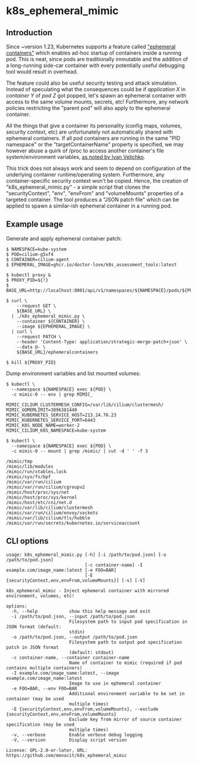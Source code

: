 <!--
SPDX-FileCopyrightText: © 2025 Menacit AB <foss@menacit.se>
SPDX-License-Identifier: CC-BY-SA-4.0
-->

# k8s\_ephemeral\_mimic


## Introduction
Since \~version 1.23, Kubernetes supports a feature called
["ephemeral containers"](https://kubernetes.io/docs/concepts/workloads/pods/ephemeral-containers/)
which enables ad-hoc startup of containers inside a running pod. This is neat, since pods are
traditionally immutable and the addition of a long-running side-car container with every
potentially useful debugging tool would result in overhead.  

The feature could also be useful security testing and attack simulation. Instead of speculating
what the consequences could be if _application X_ in _container Y_ of _pod Z_ got popped, let's
spawn an ephemeral container with access to the same volume mounts, secrets, etc! Furthermore, any
network policies restricting the "parent pod" will also apply to the ephemeral container.

All the things that give a container its personality (config maps, volumes, security context, etc)
are unfortunately not automatically shared with ephemeral containers. If all pod containers are
running in the same "PID namespace" or the "targetContainerName" property is specified, we may
however abuse a quirk of /proc to access another container's file system/environment variables,
[as noted by Ivan Velichko](https://iximiuz.com/en/posts/kubernetes-ephemeral-containers/#using-kubectl-debug-with-a-shared-pid-namespace).

This trick does not always work and seem to depend on configuration of the underlying container
runtime/operating system. Furthermore, any container-specific security context won't be copied.
Hence, the creation of "k8s\_ephemeral\_mimic.py" - a simple script that clones the
"securityContext", "env", "envFrom" and "volumeMounts" properties of a targeted container. The
tool produces a "JSON patch file" which can be applied to spawn a similar-ish ephemeral container
in a running pod.


## Example usage
Generate and apply ephemeral container patch:

```
$ NAMESPACE=kube-system
$ POD=cilium-g5xf4
$ CONTAINER=cilium-agent
$ EPHEMERAL_IMAGE=ghcr.io/doctor-love/k8s_assessment_tools:latest

$ kubectl proxy &
$ PROXY_PID=${!}
$ BASE_URL=http://localhost:8001/api/v1/namespaces/${NAMESPACE}/pods/${POD}

$ curl \
    --request GET \
    ${BASE_URL} \
  | ./k8s_ephemeral_mimic.py \
    --container ${CONTAINER} \
    --image ${EPHEMERAL_IMAGE} \
  | curl \
    --request PATCH \
    --header 'Content-Type: application/strategic-merge-patch+json' \
    --data @- \
    ${BASE_URL}/ephemeralcontainers

$ kill ${PROXY_PID}
```

Dump environment variables and list mounted volumes:

```
$ kubectl \
  --namespace ${NAMESPACE} exec ${POD} \
  -c mimic-0 -- env | grep MIMIC_
  
MIMIC_CILIUM_CLUSTERMESH_CONFIG=/var/lib/cilium/clustermesh/
MIMIC_GOMEMLIMIT=3896381440
MIMIC_KUBERNETES_SERVICE_HOST=213.24.76.23
MIMIC_KUBERNETES_SERVICE_PORT=6443
MIMIC_K8S_NODE_NAME=worker-2
MIMIC_CILIUM_K8S_NAMESPACE=kube-system

$ kubectl \
  --namespace ${NAMESPACE} exec ${POD} \
  -c mimic-0 -- mount | grep /mimic/ | cut -d ' ' -f 3

/mimic/tmp
/mimic/lib/modules
/mimic/run/xtables.lock
/mimic/sys/fs/bpf
/mimic/var/run/cilium
/mimic/var/run/cilium/cgroupv2
/mimic/host/proc/sys/net
/mimic/host/proc/sys/kernel
/mimic/host/etc/cni/net.d
/mimic/var/lib/cilium/clustermesh
/mimic/var/run/cilium/envoy/sockets
/mimic/var/lib/cilium/tls/hubble
/mimic/var/run/secrets/kubernetes.io/serviceaccount
```


## CLI options
```
usage: k8s_ephemeral_mimic.py [-h] [-i /path/to/pod.json] [-o /path/to/pod.json]
                              [-c container-name] -I example.com/image_name:latest [-e FOO=BAR]
                              [-E {securityContext,env,envFrom,volumeMounts}] [-v] [-V]

k8s_ephemeral_mimic - Inject ephemeral container with mirrored environment, volumes, etc!

options:
  -h, --help            show this help message and exit
  -i /path/to/pod.json, --input /path/to/pod.json
                        Filesystem path to input pod specification in JSON format (default:
                        stdin)
  -o /path/to/pod.json, --output /path/to/pod.json
                        Filesystem path to output pod specification patch in JSON format
                        (default: stdout)
  -c container-name, --container container-name
                        Name of container to mimic (required if pod contains multiple containers)
  -I example.com/image_name:latest, --image example.com/image_name:latest
                        Image to use in ephemeral container
  -e FOO=BAR, --env FOO=BAR
                        Additional environment variable to be set in container (may be used
                        multiple times)
  -E {securityContext,env,envFrom,volumeMounts}, --exclude {securityContext,env,envFrom,volumeMounts}
                        Exclude key from mirror of source container specification (may be used
                        multiple times)
  -v, --verbose         Enable verbose debug logging
  -V, --version         Display script version

License: GPL-2.0-or-later, URL: https://github.com/menacit/k8s_ephemeral_mimic
```
